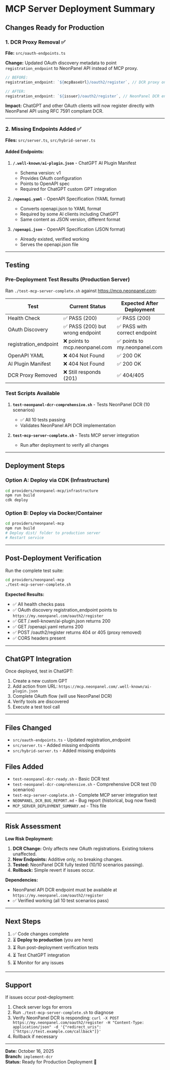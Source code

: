 # MCP Server Deployment Summary

## Changes Ready for Production

### 1. DCR Proxy Removal ✅
**File:** `src/oauth-endpoints.ts`

**Change:** Updated OAuth discovery metadata to point `registration_endpoint` to NeonPanel API instead of MCP proxy.

```typescript
// BEFORE:
registration_endpoint: `${mcpBaseUrl}/oauth2/register`, // DCR proxy on MCP server

// AFTER:
registration_endpoint: `${issuer}/oauth2/register`, // NeonPanel DCR endpoint
```

**Impact:** ChatGPT and other OAuth clients will now register directly with NeonPanel API using RFC 7591 compliant DCR.

---

### 2. Missing Endpoints Added ✅
**Files:** `src/server.ts`, `src/hybrid-server.ts`

#### Added Endpoints:

1. **`/.well-known/ai-plugin.json`** - ChatGPT AI Plugin Manifest
   - Schema version: v1
   - Provides OAuth configuration
   - Points to OpenAPI spec
   - Required for ChatGPT custom GPT integration

2. **`/openapi.yaml`** - OpenAPI Specification (YAML format)
   - Converts openapi.json to YAML format
   - Required by some AI clients including ChatGPT
   - Same content as JSON version, different format

3. **`/openapi.json`** - OpenAPI Specification (JSON format)
   - Already existed, verified working
   - Serves the openapi.json file

---

## Testing

### Pre-Deployment Test Results (Production Server)

Ran `./test-mcp-server-complete.sh` against https://mcp.neonpanel.com:

| Test | Current Status | Expected After Deployment |
|------|---------------|---------------------------|
| Health Check | ✅ PASS (200) | ✅ PASS (200) |
| OAuth Discovery | ✅ PASS (200) but wrong endpoint | ✅ PASS with correct endpoint |
| registration_endpoint | ❌ points to mcp.neonpanel.com | ✅ points to my.neonpanel.com |
| OpenAPI YAML | ❌ 404 Not Found | ✅ 200 OK |
| AI Plugin Manifest | ❌ 404 Not Found | ✅ 200 OK |
| DCR Proxy Removed | ❌ Still responds (201) | ✅ 404/405 |

### Test Scripts Available

1. **`test-neonpanel-dcr-comprehensive.sh`** - Tests NeonPanel DCR (10 scenarios)
   - ✅ All 10 tests passing
   - Validates NeonPanel API DCR implementation

2. **`test-mcp-server-complete.sh`** - Tests MCP server integration
   - Run after deployment to verify all changes

---

## Deployment Steps

### Option A: Deploy via CDK (Infrastructure)

```bash
cd providers/neonpanel-mcp/infrastructure
npm run build
cdk deploy
```

### Option B: Deploy via Docker/Container

```bash
cd providers/neonpanel-mcp
npm run build
# Deploy dist/ folder to production server
# Restart service
```

---

## Post-Deployment Verification

Run the complete test suite:

```bash
cd providers/neonpanel-mcp
./test-mcp-server-complete.sh
```

**Expected Results:**
- ✅ All health checks pass
- ✅ OAuth discovery registration_endpoint points to `https://my.neonpanel.com/oauth2/register`
- ✅ GET /.well-known/ai-plugin.json returns 200
- ✅ GET /openapi.yaml returns 200
- ✅ POST /oauth2/register returns 404 or 405 (proxy removed)
- ✅ CORS headers present

---

## ChatGPT Integration

Once deployed, test in ChatGPT:

1. Create a new custom GPT
2. Add action from URL: `https://mcp.neonpanel.com/.well-known/ai-plugin.json`
3. Complete OAuth flow (will use NeonPanel DCR)
4. Verify tools are discovered
5. Execute a test tool call

---

## Files Changed

- `src/oauth-endpoints.ts` - Updated registration_endpoint
- `src/server.ts` - Added missing endpoints
- `src/hybrid-server.ts` - Added missing endpoints

## Files Added

- `test-neonpanel-dcr-ready.sh` - Basic DCR test
- `test-neonpanel-dcr-comprehensive.sh` - Comprehensive DCR test (10 scenarios)
- `test-mcp-server-complete.sh` - Complete MCP server integration test
- `NEONPANEL_DCR_BUG_REPORT.md` - Bug report (historical, bug now fixed)
- `MCP_SERVER_DEPLOYMENT_SUMMARY.md` - This file

---

## Risk Assessment

**Low Risk Deployment:**

1. **DCR Change:** Only affects new OAuth registrations. Existing tokens unaffected.
2. **New Endpoints:** Additive only, no breaking changes.
3. **Tested:** NeonPanel DCR fully tested (10/10 scenarios passing).
4. **Rollback:** Simple revert if issues occur.

**Dependencies:**

- NeonPanel API DCR endpoint must be available at `https://my.neonpanel.com/oauth2/register`
- ✅ Verified working (all 10 test scenarios pass)

---

## Next Steps

1. ✅ Code changes complete
2. ⏳ **Deploy to production** (you are here)
3. ⏳ Run post-deployment verification tests
4. ⏳ Test ChatGPT integration
5. ⏳ Monitor for any issues

---

## Support

If issues occur post-deployment:

1. Check server logs for errors
2. Run `./test-mcp-server-complete.sh` to diagnose
3. Verify NeonPanel DCR is responding: `curl -X POST https://my.neonpanel.com/oauth2/register -H "Content-Type: application/json" -d '{"redirect_uris":["https://test.example.com/callback"]}'`
4. Rollback if necessary

---

**Date:** October 16, 2025  
**Branch:** `implement-dcr`  
**Status:** Ready for Production Deployment 🚀
